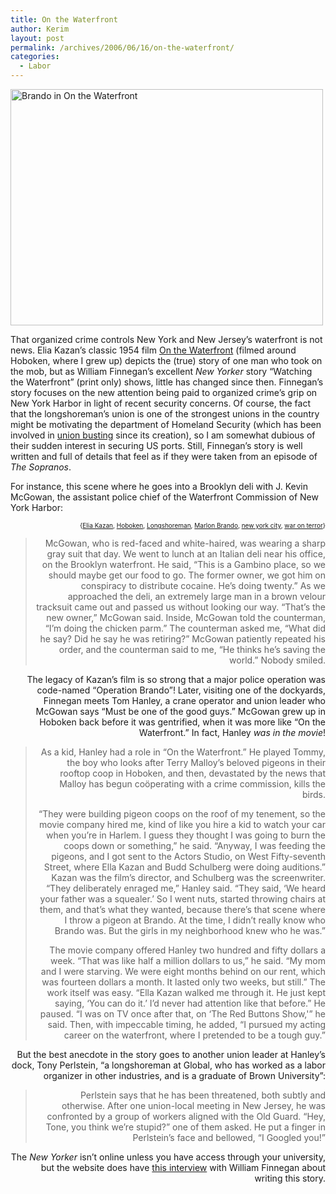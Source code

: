 ```yaml
---
title: On the Waterfront
author: Kerim
layout: post
permalink: /archives/2006/06/16/on-the-waterfront/
categories:
  - Labor
---
```

<a href="http://www.flickr.com/photos/kerim/168888915/" onclick="_gaq.push(['_trackEvent', 'outbound-article', 'http://www.flickr.com/photos/kerim/168888915/', '']);"  title="Photo Sharing"><img src="http://static.flickr.com/73/168888915_7df34f29fe.jpg" width="500" height="378" alt="Brando in On the Waterfront" /></a>

That organized crime controls New York and New Jersey&#8217;s waterfront is not news. Elia Kazan&#8217;s classic 1954 film <a href="http://www.imdb.com/title/tt0047296/" onclick="_gaq.push(['_trackEvent', 'outbound-article', 'http://www.imdb.com/title/tt0047296/', 'On the Waterfront']);" >On the Waterfront</a> (filmed around Hoboken, where I grew up) depicts the (true) story of one man who took on the mob, but as William Finnegan&#8217;s excellent *New Yorker* story &#8220;Watching the Waterfront&#8221; (print only) shows, little has changed since then. Finnegan&#8217;s story focuses on the new attention being paid to organized crime&#8217;s grip on New York Harbor in light of recent security concerns. Of course, the fact that the longshoreman&#8217;s union is one of the strongest unions in the country might be motivating the department of Homeland Security (which has been involved in <a href="http://www.hartford-hwp.com/archives/27c/055.html" onclick="_gaq.push(['_trackEvent', 'outbound-article', 'http://www.hartford-hwp.com/archives/27c/055.html', 'union busting']);" >union busting</a> since its creation), so I am somewhat dubious of their sudden interest in securing US ports. Still, Finnegan&#8217;s story is well written and full of details that feel as if they were taken from an episode of *The Sopranos*.

For instance, this scene where he goes into a Brooklyn deli with J. Kevin McGowan, the assistant police chief of the Waterfront Commission of New York Harbor:  
<!-- technorati tags start -->

<div style="text-align:right;">
  <span style="font-size:x-small;">{<a href="http://www.technorati.com/tag/Elia Kazan" onclick="_gaq.push(['_trackEvent', 'outbound-article', 'http://www.technorati.com/tag/Elia Kazan', 'Elia Kazan']);"  rel="tag">Elia Kazan</a>, <a href="http://www.technorati.com/tag/Hoboken" onclick="_gaq.push(['_trackEvent', 'outbound-article', 'http://www.technorati.com/tag/Hoboken', 'Hoboken']);"  rel="tag">Hoboken</a>, <a href="http://www.technorati.com/tag/Longshoreman" onclick="_gaq.push(['_trackEvent', 'outbound-article', 'http://www.technorati.com/tag/Longshoreman', 'Longshoreman']);"  rel="tag">Longshoreman</a>, <a href="http://www.technorati.com/tag/Marlon Brando" onclick="_gaq.push(['_trackEvent', 'outbound-article', 'http://www.technorati.com/tag/Marlon Brando', 'Marlon Brando']);"  rel="tag">Marlon Brando</a>, <a href="http://www.technorati.com/tag/new york city" onclick="_gaq.push(['_trackEvent', 'outbound-article', 'http://www.technorati.com/tag/new york city', 'new york city']);"  rel="tag">new york city</a>, <a href="http://www.technorati.com/tag/war on terror" onclick="_gaq.push(['_trackEvent', 'outbound-article', 'http://www.technorati.com/tag/war on terror', 'war on terror']);"  rel="tag">war on terror</a>}</span>


<!-- technorati tags end -->

  
<!--more-->

> McGowan, who is red-faced and white-haired, was wearing a sharp gray suit that day. We went to lunch at an Italian deli near his office, on the Brooklyn waterfront. He said, &#8220;This is a Gambino place, so we should maybe get our food to go. The former owner, we got him on conspiracy to distribute cocaine. He&#8217;s doing twenty.&#8221; As we approached the deli, an extremely large man in a brown velour tracksuit came out and passed us without looking our way. &#8220;That&#8217;s the new owner,&#8221; McGowan said. Inside, McGowan told the counterman, &#8220;I&#8217;m doing the chicken parm.&#8221; The counterman asked me, &#8220;What did he say? Did he say he was retiring?&#8221; McGowan patiently repeated his order, and the counterman said to me, &#8220;He thinks he&#8217;s saving the world.&#8221; Nobody smiled. 

The legacy of Kazan&#8217;s film is so strong that a major police operation was code-named &#8220;Operation Brando&#8221;! Later, visiting one of the dockyards, Finnegan meets Tom Hanley, a crane operator and union leader who McGowan says &#8220;Must be one of the good guys.&#8221; McGowan grew up in Hoboken back before it was gentrified, when it was more like &#8220;On the Waterfront.&#8221; In fact, Hanley *was in the movie*!

> As a kid, Hanley had a role in &#8220;On the Waterfront.&#8221; He played Tommy, the boy who looks after Terry Malloy&#8217;s beloved pigeons in their rooftop coop in Hoboken, and then, devastated by the news that Malloy has begun coöperating with a crime commission, kills the birds.
> 
> &#8220;They were building pigeon coops on the roof of my tenement, so the movie company hired me, kind of like you hire a kid to watch your car when you&#8217;re in Harlem. I guess they thought I was going to burn the coops down or something,&#8221; he said. &#8220;Anyway, I was feeding the pigeons, and I got sent to the Actors Studio, on West Fifty-seventh Street, where Ella Kazan and Budd Schulberg were doing auditions.&#8221; Kazan was the film&#8217;s director, and Schulberg was the screenwriter. &#8220;They deliberately enraged me,&#8221; Hanley said. &#8220;They said, &#8216;We heard your father was a squealer.&#8217; So I went nuts, started throwing chairs at them, and that&#8217;s what they wanted, because there&#8217;s that scene where I throw a pigeon at Brando. At the time, I didn&#8217;t really know who Brando was. But the girls in my neighborhood knew who he was.&#8221;
> 
> The movie company offered Hanley two hundred and fifty dollars a week. &#8220;That was like half a million dollars to us,&#8221; he said. &#8220;My mom and I were starving. We were eight months behind on our rent, which was fourteen dollars a month. It lasted only two weeks, but still.&#8221; The work itself was easy. &#8220;Ella Kazan walked me through it. He just kept saying, &#8216;You can do it.&#8217; I&#8217;d never had attention like that before.&#8221; He paused. &#8220;I was on TV once after that, on &#8216;The Red Buttons Show,'&#8221; he said. Then, with impeccable timing, he added, &#8220;I pursued my acting career on the waterfront, where I pretended to be a tough guy.&#8221; 

But the best anecdote in the story goes to another union leader at Hanley&#8217;s dock, Tony Perlstein, &#8220;a longshoreman at Global, who has worked as a labor organizer in other industries, and is a graduate of Brown University&#8221;:

> Perlstein says that he has been threatened, both subtly and otherwise. After one union-local meeting in New Jersey, he was confronted by a group of workers aligned with the Old Guard. &#8220;Hey, Tone, you think we&#8217;re stupid?&#8221; one of them asked. He put a finger in Perlstein&#8217;s face and bellowed, &#8220;I Googled you!&#8221; 

The *New Yorker* isn&#8217;t online unless you have access through your university, but the website does have <a href="http://www.newyorker.com/online/content/articles/060619on_onlineonly01" onclick="_gaq.push(['_trackEvent', 'outbound-article', 'http://www.newyorker.com/online/content/articles/060619on_onlineonly01', 'this interview']);" >this interview</a> with William Finnegan about writing this story.

